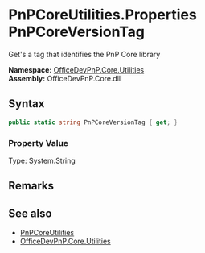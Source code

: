 # PnPCoreUtilities.Properties PnPCoreVersionTag
 Get's a tag that identifies the PnP Core library   

**Namespace:** [OfficeDevPnP.Core.Utilities](OfficeDevPnP.Core.Utilities.md)  
**Assembly:** OfficeDevPnP.Core.dll  
## Syntax
```C#
public static string PnPCoreVersionTag { get; }
```

### Property Value
Type: System.String  

## Remarks
  
## See also
- [PnPCoreUtilities](OfficeDevPnP.Core.Utilities.PnPCoreUtilities.md) 
- [OfficeDevPnP.Core.Utilities](OfficeDevPnP.Core.Utilities.md) 
